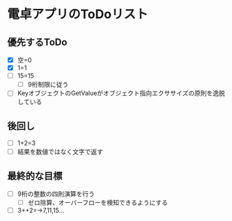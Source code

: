 # 電卓アプリのToDoリスト

## 優先するToDo

* [x] 空=0
* [x] 1=1
* [ ] 15=15
  * [ ] 9桁制限に従う
* [ ] KeyオブジェクトのGetValueがオブジェクト指向エクササイズの原則を逸脱している

## 後回し

* [ ] 1+2=3
* [ ] 結果を数値ではなく文字で返す

## 最終的な目標

* [ ] 9桁の整数の四則演算を行う
  * [ ] ゼロ除算、オーバーフローを検知できるようにする
* [ ] 3++2=→7,11,15...